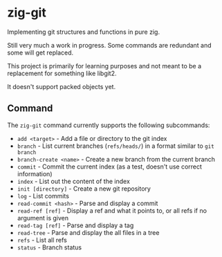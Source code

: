 # zig-git

Implementing git structures and functions in pure zig.

Still very much a work in progress. Some commands are redundant and some will get replaced.

This project is primarily for learning purposes and not meant to be a replacement for something like libgit2.

It doesn't support packed objects yet.

## Command

The `zig-git` command currently supports the following subcommands:
* `add <target>` - Add a file or directory to the git index
* `branch` - List current branches (`refs/heads/`) in a format similar to `git branch`
* `branch-create <name>` - Create a new branch from the current branch
* `commit` - Commit the current index (as a test, doesn't use correct information)
* `index` - List out the content of the index
* `init [directory]` - Create a new git repository
* `log` - List commits
* `read-commit <hash>` - Parse and display a commit
* `read-ref [ref]` - Display a ref and what it points to, or all refs if no argument is given
* `read-tag [ref]` - Parse and display a tag
* `read-tree` - Parse and display the all files in a tree
* `refs` - List all refs
* `status` - Branch status
